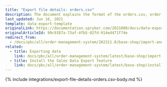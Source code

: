 ```yaml
---
title: "Export file details: orders.csv"
description: The document explains the format of the orders.csv, order-items.csv, order-expenses.csv export files for Spryker Order Management System
last_updated: Jun 16, 2021
template: data-export-template
originalLink: https://documentation.spryker.com/2021080/docs/data-export-orders-csv-files-format
originalArticleId: 90c9187a-73af-4fb5-92fd-914ed471f74e
redirect_from:
  - /docs/pbc/all/order-management-system/202311.0/base-shop/import-and-export-data/export-file-details-orders.csv.html
related:
  - title: Exporting data
    link: docs/pbc/all/order-management-system/latest/base-shop/import-and-export-data/orders-data-export/orders-data-export.html
  - title: Install the Sales Data Export feature
    link: docs/pbc/all/order-management-system/latest/base-shop/install-and-upgrade/install-features/install-the-sales-data-export-feature.html
---
```



{% include integrations/export-file-details-orders.csv-body.md %}